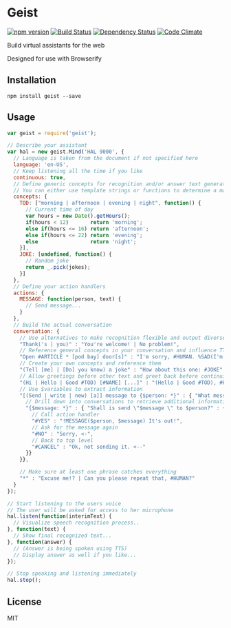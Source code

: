 # Geist
[![npm version](https://badge.fury.io/js/geist.svg)](http://badge.fury.io/js/geist) [![Build Status](https://travis-ci.org/syntheticore/geist.svg?branch=master)](https://travis-ci.org/syntheticore/geist) [![Dependency Status](https://david-dm.org/syntheticore/geist.svg)](https://david-dm.org/syntheticore/geist) [![Code Climate](https://codeclimate.com/github/syntheticore/geist/badges/gpa.svg)](https://codeclimate.com/github/syntheticore/geist)

Build virtual assistants for the web

Designed for use with Browserify

## Installation

    npm install geist --save

## Usage

  ```JavaScript
  var geist = require('geist');

  // Describe your assistant
  var hal = new geist.Mind('HAL 9000', {
    // Language is taken from the document if not specified here
    language: 'en-US',
    // Keep listening all the time if you like
    continuous: true,
    // Define generic concepts for recognition and/or answer text generation
    // You can either use template strings or functions to determine a match
    concepts: {
      TOD: ["morning | afternoon | evening | night", function() {
        // Current time of day
        var hours = new Date().getHours();
        if(hours < 12)       return 'morning';
        else if(hours <= 16) return 'afternoon';
        else if(hours <= 22) return 'evening';
        else                 return 'night';
      }],
      JOKE: [undefined, function() {
        // Random joke
        return _.pick(jokes);
      }]
    },
    // Define your action handlers
    actions: {
      MESSAGE: function(person, text) {
        // Send message...
      }
    },
    // Build the actual conversation
    conversation: {
      // Use alternatives to make recognition flexible and output diverse
      "Thank('s | you)" : "You're welcome! | No problem!",
      // Reference general concepts in your conversation and influence TTS using emotions
      "Open #ARTICLE * [pod bay] door[s]" : "I'm sorry, #HUMAN. %SAD(I'm afraid I can't do that)",
      // Create your own concepts and reference them
      "(Tell [me] | [Do] you know) a joke" : "How about this one: #JOKE",
      // Allow greetings before other text and greet back before continuing
      "(Hi | Hello | Good #TOD) [#NAME] [...]" : "(Hello | Good #TOD), #HUMAN! ...",
      // Use $variables to extract information
      "[(Send | write | new) [a]] message to {$person: *}" : { "What message would you like to send to $person?" : {
        // Drill down into conversations to retrieve additional information
        "{$message: *}" : { "Shall is send \"$message \" to $person?" : {
          // Call action handler
          "#YES" : "!MESSAGE($person, $message) It's out!",
          // Ask for the message again
          "#NO" : "Sorry, <-",
          // Back to top level
          "#CANCEL" : "Ok, not sending it. <--"
        }}
      }},

      // Make sure at least one phrase catches everything
      "*" : "Excuse me!? | Can you please repeat that, #HUMAN?"
    }
  });

  // Start listening to the users voice
  // The user will be asked for access to her microphone
  hal.listen(function(interimText) {
    // Visualize speech recognition process..
  }, function(text) {
    // Show final recognized text...
  }, function(answer) {
    // (Answer is being spoken using TTS)
    // Display answer as well if you like...
  });

  // Stop speaking and listening immediately
  hal.stop();
  ```

## License

  MIT
